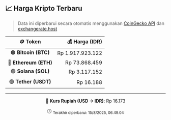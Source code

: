 

<!-- HARGA_KRIPTO -->
## 📈 Harga Kripto Terbaru

> Data ini diperbarui secara otomatis menggunakan [CoinGecko API](https://www.coingecko.com/) dan [exchangerate.host](https://exchangerate.host/)

<div align="center">

| 🪙 Token | 💰 Harga (IDR) |
|:------:|---------------:|
| 🟠 **Bitcoin (BTC)**   | Rp 1.917.923.122 |
| 🔵 **Ethereum (ETH)**  | Rp 73.868.459 |
| 🟣 **Solana (SOL)**    | Rp 3.117.152 |
| 🟢 **Tether (USDT)**   | Rp 16.188 |

---

💱 **Kurs Rupiah (USD → IDR)**: Rp 16.173

🕒 <sub>Terakhir diperbarui: 15/8/2025, 06.49.04</sub>

</div>
<!-- /HARGA_KRIPTO -->